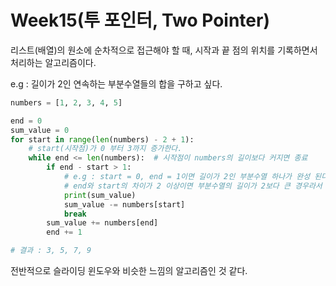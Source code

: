# Week15(투 포인터, Two Pointer)

리스트(배열)의 원소에 순차적으로 접근해야 할 때, 시작과 끝 점의 위치를 기록하면서 처리하는 알고리즘이다.

e.g : 길이가 2인 연속하는 부분수열들의 합을 구하고 싶다.

```python
numbers = [1, 2, 3, 4, 5]

end = 0
sum_value = 0
for start in range(len(numbers) - 2 + 1):
    # start(시작점)가 0 부터 3까지 증가한다.
    while end <= len(numbers):  # 시작점이 numbers의 길이보다 커지면 종료
        if end - start > 1:
            # e.g : start = 0, end = 1이면 길이가 2인 부분수열 하나가 완성 된다.
            # end와 start의 차이가 2 이상이면 부분수열의 길이가 2보다 큰 경우라서 탈출
            print(sum_value)
            sum_value -= numbers[start]
            break
        sum_value += numbers[end]
        end += 1

# 결과 : 3, 5, 7, 9
```

전반적으로 슬라이딩 윈도우와 비슷한 느낌의 알고리즘인 것 같다.
